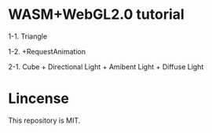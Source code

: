 # WASM+WebGL2.0 tutorial
1-1. Triangle

1-2. +RequestAnimation

2-1. Cube + Directional Light + Amibent Light + Diffuse Light

# Lincense
This repository is MIT.